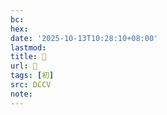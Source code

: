 ```yaml
---
bc:
hex:
date: '2025-10-13T10:28:10+08:00'
lastmod:
title: 􁫢
url: 􁫢
tags: [初]
src: DCCV
note:
---
```

